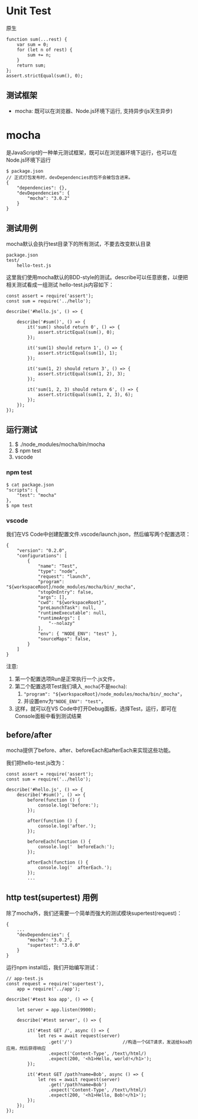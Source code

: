 # Unit Test
原生

    function sum(...rest) {
        var sum = 0;
        for (let n of rest) {
            sum += n;
        }
        return sum;
    };
    assert.strictEqual(sum(), 0);

## 测试框架
- mocha: 既可以在浏览器、Node.js环境下运行, 支持异步(js天生异步)

# mocha
是JavaScript的一种单元测试框架，既可以在浏览器环境下运行，也可以在Node.js环境下运行

    $ package.json
    // 正式打包发布时，devDependencies的包不会被包含进来。
    {
        "dependencies": {},
        "devDependencies": {
            "mocha": "3.0.2"
        }
    }

## 测试用例
mocha默认会执行test目录下的所有测试，不要去改变默认目录

    package.json
    test/
        hello-test.js 

这里我们使用mocha默认的BDD-style的测试。describe可以任意嵌套，以便把相关测试看成一组测试
hello-test.js内容如下：

    const assert = require('assert');
    const sum = require('../hello');

    describe('#hello.js', () => {

        describe('#sum()', () => {
            it('sum() should return 0', () => {
                assert.strictEqual(sum(), 0);
            });

            it('sum(1) should return 1', () => {
                assert.strictEqual(sum(1), 1);
            });

            it('sum(1, 2) should return 3', () => {
                assert.strictEqual(sum(1, 2), 3);
            });

            it('sum(1, 2, 3) should return 6', () => {
                assert.strictEqual(sum(1, 2, 3), 6);
            });
        });
    });

## 运行测试

1. $ ./node_modules/mocha/bin/mocha
2. $ npm test
3. vscode

### npm test

    $ cat package.json
    "scripts": {
        "test": "mocha"
    },
    $ npm test

### vscode
我们在VS Code中创建配置文件.vscode/launch.json，然后编写两个配置选项：

    {
        "version": "0.2.0",
        "configurations": [
            {
                "name": "Test",
                "type": "node",
                "request": "launch",
                "program": "${workspaceRoot}/node_modules/mocha/bin/_mocha",
                "stopOnEntry": false,
                "args": [],
                "cwd": "${workspaceRoot}",
                "preLaunchTask": null,
                "runtimeExecutable": null,
                "runtimeArgs": [
                    "--nolazy"
                ],
                "env": { "NODE_ENV": "test" },
                "sourceMaps": false,
            }
        ]
    }

注意:
1. 第一个配置选项Run是正常执行一个.js文件，
2. 第二个配置选项Test我们填入`_mocha`(不是`mocha`):
    1. `"program": "${workspaceRoot}/node_modules/mocha/bin/_mocha"`，
    2. 并设置env为`"NODE_ENV": "test"`，
3. 这样，就可以在VS Code中打开Debug面板，选择Test，运行，即可在Console面板中看到测试结果

## before/after
mocha提供了before、after、beforeEach和afterEach来实现这些功能。

我们把hello-test.js改为：

    const assert = require('assert');
    const sum = require('../hello');

    describe('#hello.js', () => {
        describe('#sum()', () => {
            before(function () {
                console.log('before:');
            });

            after(function () {
                console.log('after.');
            });

            beforeEach(function () {
                console.log('  beforeEach:');
            });

            afterEach(function () {
                console.log('  afterEach.');
            });
            ...

## http test(supertest) 用例
除了mocha外，我们还需要一个简单而强大的测试模块supertest(request)：

    {
        ...
        "devDependencies": {
            "mocha": "3.0.2",
            "supertest": "3.0.0"
        }
    }

运行npm install后，我们开始编写测试：

    // app-test.js
    const request = require('supertest'),
        app = require('../app');

    describe('#test koa app', () => {

        let server = app.listen(9900);

        describe('#test server', () => {

            it('#test GET /', async () => {
                let res = await request(server)
                    .get('/')                   //构造一个GET请求，发送给koa的应用，然后获得响应
                    .expect('Content-Type', /text\/html/)
                    .expect(200, '<h1>Hello, world!</h1>');
            });

            it('#test GET /path?name=Bob', async () => {
                let res = await request(server)
                    .get('/path?name=Bob')
                    .expect('Content-Type', /text\/html/)
                    .expect(200, '<h1>Hello, Bob!</h1>');
            });
        });
    });
